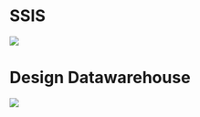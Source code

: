 # SSIS

<img src="https://res.cloudinary.com/dxhsadna0/image/upload/v1689955616/SSIS_kjr8o8.png"/> <br/>

<h1>Design Datawarehouse</h1>
<img src="https://res.cloudinary.com/dxhsadna0/image/upload/v1689955315/Starschema_juehhc.png">
